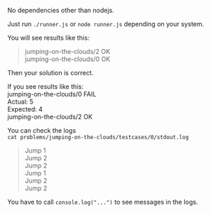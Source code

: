 No dependencies other than nodejs.

Just run `./runner.js` or `node runner.js` depending on your system.

You will see results like this:
> jumping-on-the-clouds/2 OK\
> jumping-on-the-clouds/0 OK

Then your solution is correct.

If you see results like this:\
jumping-on-the-clouds/0 FAIL\
Actual: 5\
Expected: 4\
jumping-on-the-clouds/2 OK

You can check the logs\
`cat problems/jumping-on-the-clouds/testcases/0/stdout.log`

> Jump 1\
> Jump 2\
> Jump 2\
> Jump 1\
> Jump 2\
> Jump 2

You have to call `console.log("...")` to see messages in the logs.

